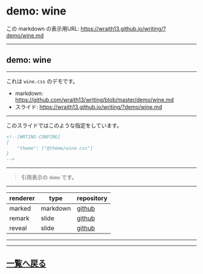 # demo:  wine

<!--[NOWRITING]-->
<link rel="canonical" href="https://wraith13.github.io/writing/?demo/wine.md" />
この markdown の表示用URL: <a rel="canonical" href="https://wraith13.github.io/writing/?demo/wine.md">https://wraith13.github.io/writing/?demo/wine.md</a>
<!--[/NOWRITING]-->
<!--[WRTING-CONFING]
{
    "renderer": "remark",
    "theme": ["@theme/wine.css"]
}
-->
<!--
class: center, middle
-->

---

<!--
layout: true
-->

## demo: wine

---

これは `wine.css` のデモです。

- markdown: <https://github.com/wraith13/writing/blob/master/demo/wine.md>
- スライド: <https://wraith13.github.io/writing/?demo/wine.md>

---

このスライドではこのような指定をしています。

```HTML
<!--[WRTING-CONFING]
{
    "theme": ["@theme/wine.css"]
}
-->
```

---

> 引用表示の `demo` です。

---

| renderer | type     | repository                                      |
| -------- | -------- | ----------------------------------------------- |
| marked   | markdown | [github](https://github.com/markedjs/marked)    |
| remark   | slide    | [github](https://github.com/gnab/remark)        |
| reveal   | slide    | [github](https://github.com/hakimel/reveal.js/) |

---

<!--
layout: true
-->

---

<!--
class: center, middle
-->

## [一覧へ戻る](index.md)
